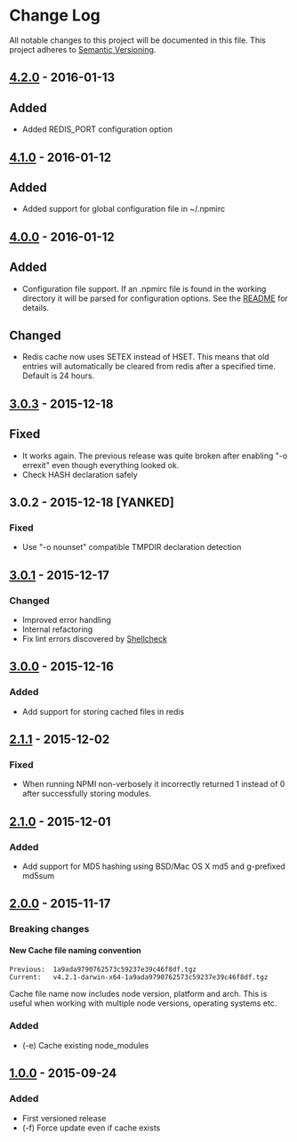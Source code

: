 # Change Log
All notable changes to this project will be documented in this file.
This project adheres to [Semantic Versioning](http://semver.org/).

## [4.2.0] - 2016-01-13
## Added
- Added REDIS_PORT configuration option

## [4.1.0] - 2016-01-12
## Added
- Added support for global configuration file in ~/.npmirc

## [4.0.0] - 2016-01-12
## Added
- Configuration file support. If an .npmirc file is found in the working
  directory it will be parsed for configuration options. See the [README]
  for details.

## Changed
- Redis cache now uses SETEX instead of HSET. This means that old entries will
  automatically be cleared from redis after a specified time. Default is 24
  hours.

## [3.0.3] - 2015-12-18
## Fixed
- It works again. The previous release was quite broken after enabling
  "-o errexit" even though everything looked ok.
- Check HASH declaration safely

## 3.0.2 - 2015-12-18 [YANKED]
### Fixed
- Use "-o nounset" compatible TMPDIR declaration detection

## [3.0.1] - 2015-12-17
### Changed
- Improved error handling
- Internal refactoring
- Fix lint errors discovered by [Shellcheck](https://github.com/koalaman/shellcheck)

## [3.0.0] - 2015-12-16
### Added
- Add support for storing cached files in redis

## [2.1.1] - 2015-12-02
### Fixed
- When running NPMI non-verbosely it incorrectly returned 1 instead of 0
  after successfully storing modules.

## [2.1.0] - 2015-12-01
### Added
- Add support for MD5 hashing using BSD/Mac OS X md5 and g-prefixed md5sum

## [2.0.0] - 2015-11-17
### Breaking changes

#### New Cache file naming convention
```
Previous:  1a9ada9790762573c59237e39c46f8df.tgz
Current:   v4.2.1-darwin-x64-1a9ada9790762573c59237e39c46f8df.tgz
```

Cache file name now includes node version, platform and arch. This is
useful when working with multiple node versions, operating systems etc.


### Added
- (-e) Cache existing node_modules

## [1.0.0] - 2015-09-24
### Added
- First versioned release
- (-f) Force update even if cache exists

[README]: "README.md"
[1.0.0]: https://github.com/hermo/npmi/releases/tag/v1.0.0
[2.0.0]: https://github.com/hermo/npmi/compare/v1.0.0...v2.0.0
[2.1.0]: https://github.com/hermo/npmi/compare/v2.0.0...v2.1.0
[2.1.1]: https://github.com/hermo/npmi/compare/v2.1.0...v2.1.1
[3.0.0]: https://github.com/hermo/npmi/compare/v2.1.1...v3.0.0
[3.0.1]: https://github.com/hermo/npmi/compare/v3.0.0...v3.0.1
[3.0.3]: https://github.com/hermo/npmi/compare/v3.0.1...v3.0.3
[4.0.0]: https://github.com/hermo/npmi/compare/v3.0.3...v4.0.0
[4.1.0]: https://github.com/hermo/npmi/compare/v4.0.0...v4.1.0
[4.2.0]: https://github.com/hermo/npmi/compare/v4.1.0...v4.2.0
